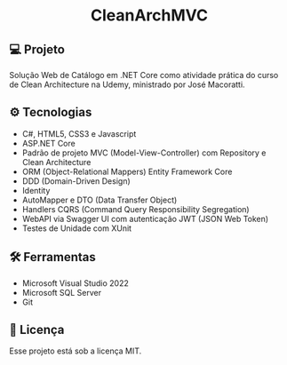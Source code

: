 <h1 align="center">CleanArchMVC</h1>

## 💻 Projeto

Solução Web de Catálogo em .NET Core como atividade prática do curso de Clean Architecture na Udemy, ministrado por José Macoratti.


## ⚙️ Tecnologias

- C#, HTML5, CSS3 e Javascript
- ASP.NET Core
- Padrão de projeto MVC (Model-View-Controller) com Repository e Clean Architecture
- ORM (Object-Relational Mappers) Entity Framework Core
- DDD (Domain-Driven Design)
- Identity
- AutoMapper e DTO (Data Transfer Object)
- Handlers CQRS (Command Query Responsibility Segregation)
- WebAPI via Swagger UI com autenticação JWT (JSON Web Token)
- Testes de Unidade com XUnit

## 🛠️ Ferramentas
- Microsoft Visual Studio 2022
- Microsoft SQL Server
- Git


## :memo: Licença

Esse projeto está sob a licença MIT.

